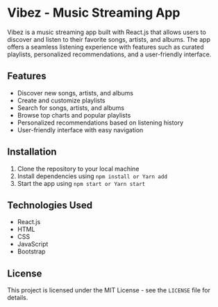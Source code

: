 # Vibez - Music Streaming App

Vibez is a music streaming app built with React.js that allows users to discover and listen to their favorite songs, artists, and albums. The app offers a seamless listening experience with features such as curated playlists, personalized recommendations, and a user-friendly interface.

## Features

- Discover new songs, artists, and albums
- Create and customize playlists
- Search for songs, artists, and albums
- Browse top charts and popular playlists
- Personalized recommendations based on listening history
- User-friendly interface with easy navigation

## Installation

1. Clone the repository to your local machine
2. Install dependencies using `npm install or Yarn add`
3. Start the app using `npm start or Yarn start`

## Technologies Used

- React.js
- HTML
- CSS
- JavaScript
- Bootstrap

## License

This project is licensed under the MIT License - see the `LICENSE` file for details.
